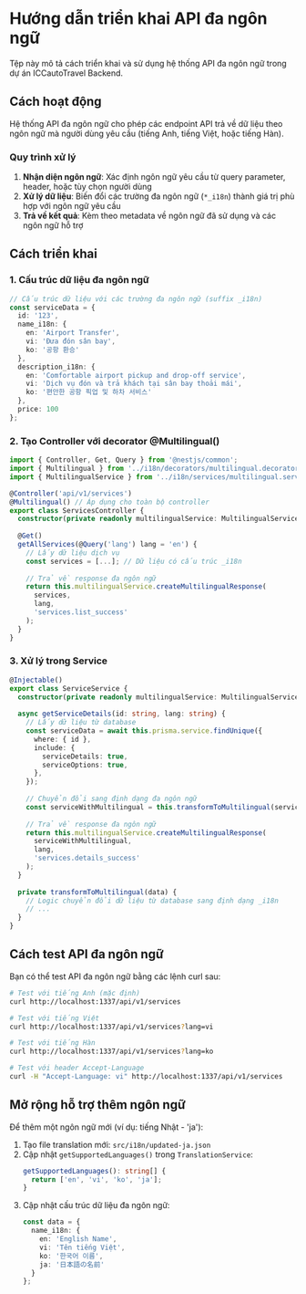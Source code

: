 # Hướng dẫn triển khai API đa ngôn ngữ

Tệp này mô tả cách triển khai và sử dụng hệ thống API đa ngôn ngữ trong dự án ICCautoTravel Backend.

## Cách hoạt động

Hệ thống API đa ngôn ngữ cho phép các endpoint API trả về dữ liệu theo ngôn ngữ mà người dùng yêu cầu (tiếng Anh, tiếng Việt, hoặc tiếng Hàn).

### Quy trình xử lý

1. **Nhận diện ngôn ngữ**: Xác định ngôn ngữ yêu cầu từ query parameter, header, hoặc tùy chọn người dùng
2. **Xử lý dữ liệu**: Biến đổi các trường đa ngôn ngữ (`*_i18n`) thành giá trị phù hợp với ngôn ngữ yêu cầu
3. **Trả về kết quả**: Kèm theo metadata về ngôn ngữ đã sử dụng và các ngôn ngữ hỗ trợ

## Cách triển khai

### 1. Cấu trúc dữ liệu đa ngôn ngữ

```typescript
// Cấu trúc dữ liệu với các trường đa ngôn ngữ (suffix _i18n)
const serviceData = {
  id: '123',
  name_i18n: {
    en: 'Airport Transfer',
    vi: 'Đưa đón sân bay',
    ko: '공항 환승'
  },
  description_i18n: {
    en: 'Comfortable airport pickup and drop-off service',
    vi: 'Dịch vụ đón và trả khách tại sân bay thoải mái',
    ko: '편안한 공항 픽업 및 하차 서비스'
  },
  price: 100
};
```

### 2. Tạo Controller với decorator @Multilingual()

```typescript
import { Controller, Get, Query } from '@nestjs/common';
import { Multilingual } from '../i18n/decorators/multilingual.decorator';
import { MultilingualService } from '../i18n/services/multilingual.service';

@Controller('api/v1/services')
@Multilingual() // Áp dụng cho toàn bộ controller
export class ServicesController {
  constructor(private readonly multilingualService: MultilingualService) {}
  
  @Get()
  getAllServices(@Query('lang') lang = 'en') {
    // Lấy dữ liệu dịch vụ
    const services = [...]; // Dữ liệu có cấu trúc _i18n
    
    // Trả về response đa ngôn ngữ
    return this.multilingualService.createMultilingualResponse(
      services,
      lang,
      'services.list_success'
    );
  }
}
```

### 3. Xử lý trong Service

```typescript
@Injectable()
export class ServiceService {
  constructor(private readonly multilingualService: MultilingualService) {}
  
  async getServiceDetails(id: string, lang: string) {
    // Lấy dữ liệu từ database
    const serviceData = await this.prisma.service.findUnique({
      where: { id },
      include: {
        serviceDetails: true,
        serviceOptions: true,
      },
    });
    
    // Chuyển đổi sang định dạng đa ngôn ngữ
    const serviceWithMultilingual = this.transformToMultilingual(serviceData);
    
    // Trả về response đa ngôn ngữ
    return this.multilingualService.createMultilingualResponse(
      serviceWithMultilingual,
      lang,
      'services.details_success'
    );
  }
  
  private transformToMultilingual(data) {
    // Logic chuyển đổi dữ liệu từ database sang định dạng _i18n
    // ...
  }
}
```

## Cách test API đa ngôn ngữ

Bạn có thể test API đa ngôn ngữ bằng các lệnh curl sau:

```bash
# Test với tiếng Anh (mặc định)
curl http://localhost:1337/api/v1/services

# Test với tiếng Việt
curl http://localhost:1337/api/v1/services?lang=vi

# Test với tiếng Hàn
curl http://localhost:1337/api/v1/services?lang=ko

# Test với header Accept-Language
curl -H "Accept-Language: vi" http://localhost:1337/api/v1/services
```

## Mở rộng hỗ trợ thêm ngôn ngữ

Để thêm một ngôn ngữ mới (ví dụ: tiếng Nhật - 'ja'):

1. Tạo file translation mới: `src/i18n/updated-ja.json`
2. Cập nhật `getSupportedLanguages()` trong `TranslationService`:
   ```typescript
   getSupportedLanguages(): string[] {
     return ['en', 'vi', 'ko', 'ja'];
   }
   ```
3. Cập nhật cấu trúc dữ liệu đa ngôn ngữ:
   ```typescript
   const data = {
     name_i18n: {
       en: 'English Name',
       vi: 'Tên tiếng Việt',
       ko: '한국어 이름',
       ja: '日本語の名前'
     }
   };
   ```
